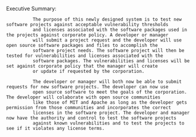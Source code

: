 Executive Summary:

              The purpose of this newly designed system is to test new software projects against acceptable vulnerability thresholds
              and licenses associated with the software packages used in the projects against corporate policy. A developer or manager
              will submit a project request and the developer will use open source software packages and files to accomplish the 
              software project needs. The software project will then be tested for vulnerabilities and licenses associated with the 
              software packages. The vulnerabilities and licenses will be set against corporate policy that the manager will create
              or update if requested by the corporation.
              
              The developer or manager will both now be able to submit requests for new software projects. The developer can now use
              open source software to meet the goals of the corporation. The developer will colaborate with open source communities
              like those of MIT and Apache as long as the developer gets permission from those communities and incorporates the correct
              licenses in the software project. The developer and manager now have the authority and control to test the software projects
              against known vulnerabilities and to test the projects to see if it violates any license terms. 
